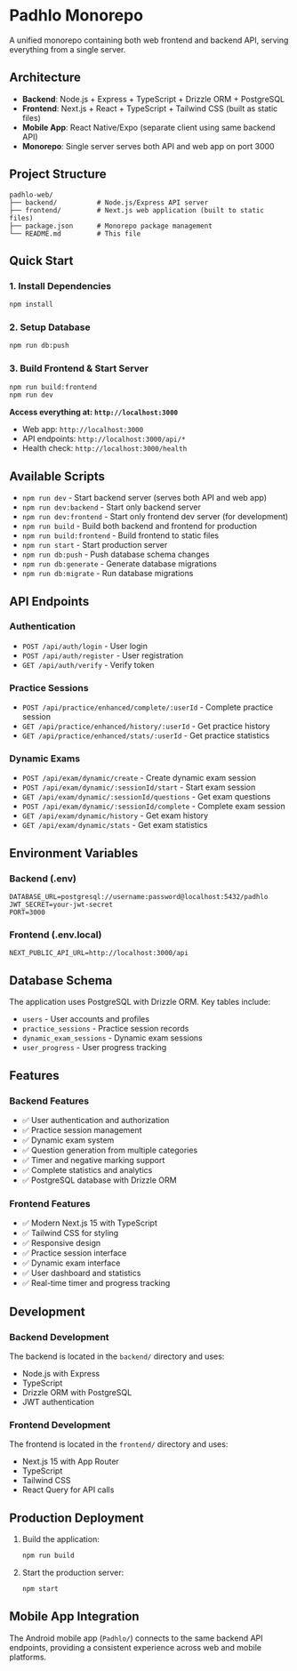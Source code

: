 # Padhlo Monorepo

A unified monorepo containing both web frontend and backend API, serving everything from a single server.

## Architecture

- **Backend**: Node.js + Express + TypeScript + Drizzle ORM + PostgreSQL
- **Frontend**: Next.js + React + TypeScript + Tailwind CSS (built as static files)
- **Mobile App**: React Native/Expo (separate client using same backend API)
- **Monorepo**: Single server serves both API and web app on port 3000

## Project Structure

```
padhlo-web/
├── backend/          # Node.js/Express API server
├── frontend/         # Next.js web application (built to static files)
├── package.json      # Monorepo package management
└── README.md         # This file
```

## Quick Start

### 1. Install Dependencies
```bash
npm install
```

### 2. Setup Database
```bash
npm run db:push
```

### 3. Build Frontend & Start Server
```bash
npm run build:frontend
npm run dev
```

**Access everything at: `http://localhost:3000`**
- Web app: `http://localhost:3000`
- API endpoints: `http://localhost:3000/api/*`
- Health check: `http://localhost:3000/health`

## Available Scripts

- `npm run dev` - Start backend server (serves both API and web app)
- `npm run dev:backend` - Start only backend server
- `npm run dev:frontend` - Start only frontend dev server (for development)
- `npm run build` - Build both backend and frontend for production
- `npm run build:frontend` - Build frontend to static files
- `npm run start` - Start production server
- `npm run db:push` - Push database schema changes
- `npm run db:generate` - Generate database migrations
- `npm run db:migrate` - Run database migrations

## API Endpoints

### Authentication
- `POST /api/auth/login` - User login
- `POST /api/auth/register` - User registration
- `GET /api/auth/verify` - Verify token

### Practice Sessions
- `POST /api/practice/enhanced/complete/:userId` - Complete practice session
- `GET /api/practice/enhanced/history/:userId` - Get practice history
- `GET /api/practice/enhanced/stats/:userId` - Get practice statistics

### Dynamic Exams
- `POST /api/exam/dynamic/create` - Create dynamic exam session
- `POST /api/exam/dynamic/:sessionId/start` - Start exam session
- `GET /api/exam/dynamic/:sessionId/questions` - Get exam questions
- `POST /api/exam/dynamic/:sessionId/complete` - Complete exam session
- `GET /api/exam/dynamic/history` - Get exam history
- `GET /api/exam/dynamic/stats` - Get exam statistics

## Environment Variables

### Backend (.env)
```
DATABASE_URL=postgresql://username:password@localhost:5432/padhlo
JWT_SECRET=your-jwt-secret
PORT=3000
```

### Frontend (.env.local)
```
NEXT_PUBLIC_API_URL=http://localhost:3000/api
```

## Database Schema

The application uses PostgreSQL with Drizzle ORM. Key tables include:

- `users` - User accounts and profiles
- `practice_sessions` - Practice session records
- `dynamic_exam_sessions` - Dynamic exam sessions
- `user_progress` - User progress tracking

## Features

### Backend Features
- ✅ User authentication and authorization
- ✅ Practice session management
- ✅ Dynamic exam system
- ✅ Question generation from multiple categories
- ✅ Timer and negative marking support
- ✅ Complete statistics and analytics
- ✅ PostgreSQL database with Drizzle ORM

### Frontend Features
- ✅ Modern Next.js 15 with TypeScript
- ✅ Tailwind CSS for styling
- ✅ Responsive design
- ✅ Practice session interface
- ✅ Dynamic exam interface
- ✅ User dashboard and statistics
- ✅ Real-time timer and progress tracking

## Development

### Backend Development
The backend is located in the `backend/` directory and uses:
- Node.js with Express
- TypeScript
- Drizzle ORM with PostgreSQL
- JWT authentication

### Frontend Development
The frontend is located in the `frontend/` directory and uses:
- Next.js 15 with App Router
- TypeScript
- Tailwind CSS
- React Query for API calls

## Production Deployment

1. Build the application:
   ```bash
   npm run build
   ```

2. Start the production server:
   ```bash
   npm start
   ```

## Mobile App Integration

The Android mobile app (`Padhlo/`) connects to the same backend API endpoints, providing a consistent experience across web and mobile platforms.
